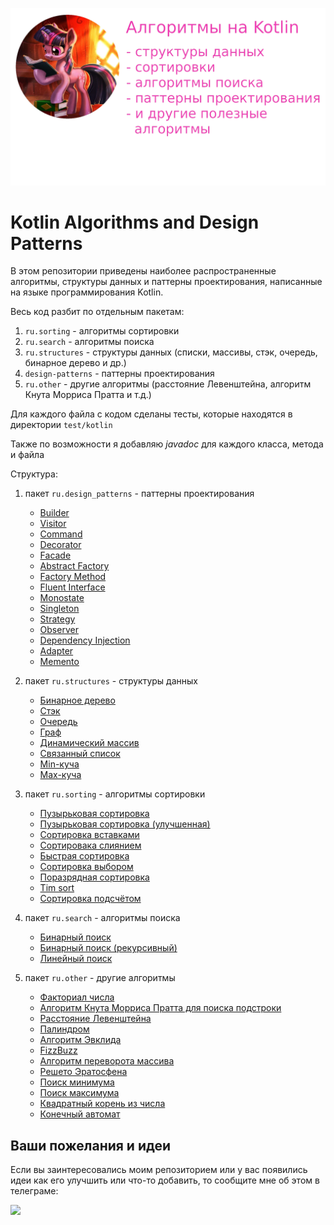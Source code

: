 ![Алгоритмы на Kotlin](/assets/algo_ru.png)

# Kotlin Algorithms and Design Patterns

В этом репозитории приведены наиболее распространенные алгоритмы, структуры данных и паттерны проектирования, написанные на языке программирования Kotlin.

Весь код разбит по отдельным пакетам:

1. <code>ru.sorting</code> - алгоритмы сортировки
2. <code>ru.search</code> - алгоритмы поиска
3. <code>ru.structures</code> - структуры данных (списки, массивы, стэк, очередь, бинарное дерево и др.)
4. <code>design-patterns</code> - паттерны проектирования
5. <code>ru.other</code> - другие алгоритмы (расстояние Левенштейна, алгоритм Кнута Морриса Пратта и т.д.)

Для каждого файла с кодом сделаны тесты, которые находятся в директории <code>test/kotlin</code>

Также по возможности я добавляю *javadoc* для каждого класса, метода и файла

Структура:

1. пакет <code>ru.design_patterns</code> - паттерны проектирования
    * [Builder](/src/main/kotlin/design_patterns/Builder.kt)
    * [Visitor](/src/main/kotlin/design_patterns/Visitor.kt)
    * [Command](/src/main/kotlin/design_patterns/Command.kt)
    * [Decorator](/src/main/kotlin/design_patterns/Decorator.kt)
    * [Facade](/src/main/kotlin/design_patterns/Facade.kt)
    * [Abstract Factory](/src/main/kotlin/design_patterns/Abstract%20Factory.kt)
    * [Factory Method](/src/main/kotlin/design_patterns/Factory%20Method.kt)
    * [Fluent Interface](/src/main/kotlin/design_patterns/Fluent%20Interface%20Pattern.kt)
    * [Monostate](/src/main/kotlin/design_patterns/Monostate.kt)
    * [Singleton](/src/main/kotlin/design_patterns/Singleton.kt)
    * [Strategy](/src/main/kotlin/design_patterns/Strategy.kt)
    * [Observer](/src/main/kotlin/design_patterns/Observer.kt)
    * [Dependency Injection](/src/main/kotlin/design_patterns/Dependency%20%20Injection.kt)
    * [Adapter](/src/main/kotlin/design_patterns/Adapter.kt)
    * [Memento](/src/main/kotlin/design_patterns/Memento.kt)

2. пакет <code>ru.structures</code> - структуры данных
    * [Бинарное дерево](/src/main/kotlin/structures/BinaryTree.kt)
    * [Стэк](/src/main/kotlin/structures/Stack.kt)
    * [Очередь](/src/main/kotlin/structures/Queue.kt)
    * [Граф](/src/main/kotlin/structures/Graph.kt)
    * [Динамический массив](/src/main/kotlin/structures/MyArrayList.kt)
    * [Связанный список](/src/main/kotlin/structures/LinkedList.kt)
    * [Min-куча](/src/main/kotlin/structures/MinHeap.kt)
    * [Max-куча](/src/main/kotlin/structures/MaxHeap.kt)

3. пакет <code>ru.sorting</code> - алгоритмы сортировки
    * [Пузырьковая сортировка](/src/main/kotlin/sorting/BubbleSort.kt)
    * [Пузырьковая сортировка (улучшенная)](/src/main/kotlin/sorting/BubbleSortImproved.kt)
    * [Сортировка вставками](/src/main/kotlin/sorting/InsertionSort.kt)
    * [Сортировака слиянием](/src/main/kotlin/sorting/MergeSort.kt)
    * [Быстрая сортировка](/src/main/kotlin/sorting/QuickSort.kt)
    * [Сортировка выбором](/src/main/kotlin/sorting/SelectionSort.kt)
    * [Поразрядная сортировка](/src/main/kotlin/sorting/RadixSort.kt)
    * [Tim sort](/src/main/kotlin/sorting/TimSort.kt)
    * [Сортировка подсчётом](/src/main/kotlin/sorting/CountSort.kt)

4. пакет <code>ru.search</code> - алгоритмы поиска
    * [Бинарный поиск](/src/main/kotlin/search/BinarySearch.kt)
    * [Бинарный поиск (рекурсивный)](/src/main/kotlin/search/BinarySearchRecursive.kt)
    * [Линейный поиск](/src/main/kotlin/search/LinearSearch.kt)

5. пакет <code>ru.other</code> - другие алгоритмы
    * [Факториал числа](/src/main/kotlin/other/Factorial.kt)
    * [Алгоритм Кнута Морриса Пратта для поиска подстроки](/src/main/kotlin/other/KnuthMorrisPratt.kt)
    * [Расстояние Левенштейна](/src/main/kotlin/other/LevensteinLength.kt)
    * [Палиндром](/src/main/kotlin/other/Palindrome.kt)
    * [Алгоритм Эвклида](/src/main/kotlin/other/Euclid.kt)
    * [FizzBuzz](/src/main/kotlin/other/FizzBuzz.kt)
    * [Алгоритм переворота массива](/src/main/kotlin/other/ReverseArray.kt)
    * [Решето Эратосфена](/src/main/kotlin/other/SieveOfEratosthenes.kt)
    * [Поиск минимума](/src/main/kotlin/other/Max.kt)
    * [Поиск максимума](/src/main/kotlin/other/Min.kt)
    * [Квадратный корень из числа](/src/main/kotlin/other/Sqrt.kt)
    * [Конечный автомат](/src/main/kotlin/other/BinaryDigitsCounter.kt)

## Ваши пожелания и идеи

Если вы заинтересовались моим репозиторием или у вас появились идеи как его улучшить или что-то добавить, то сообщите мне об этом в телеграме:

<a href="https://t.me/evitwilly"><img src="https://upload.wikimedia.org/wikipedia/commons/thumb/8/82/Telegram_logo.svg/1024px-Telegram_logo.svg.png" width=160 /></a>
